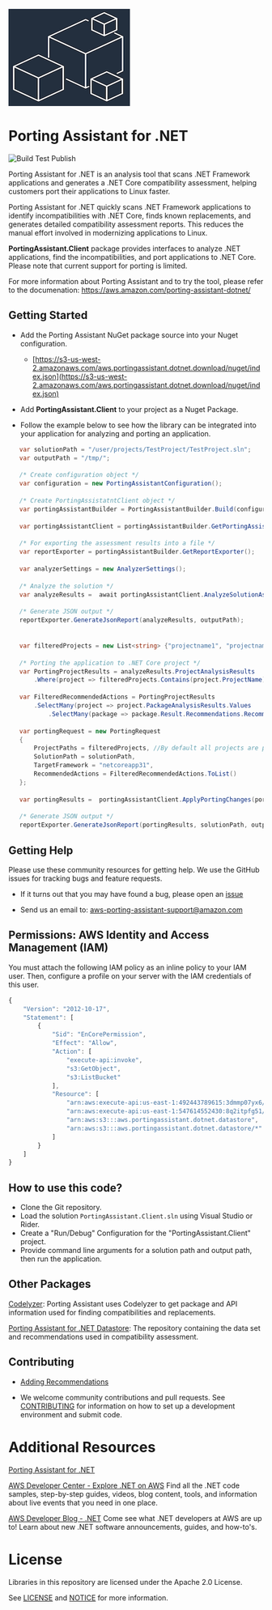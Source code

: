 ![Porting Assistant for .NET](./logo.png "Porting Assistant for .NET")

# Porting Assistant for .NET
![Build Test Publish](https://github.com/aws/porting-assistant-dotnet-client/workflows/Build%20Test%20Publish/badge.svg)
 
Porting Assistant for .NET is an analysis tool that scans .NET Framework applications and generates a .NET Core compatibility assessment, helping customers port their applications to Linux faster.
 
Porting Assistant for .NET quickly scans .NET Framework applications to identify incompatibilities with .NET Core, finds known replacements, and generates detailed compatibility assessment reports. This reduces the manual effort involved in modernizing applications to Linux.
 
**PortingAssistant.Client**  package provides interfaces to analyze .NET applications, find the incompatibilities, and port applications to .NET Core. Please note that current support for porting is limited.
 
For more information about Porting Assistant and to try the tool, please refer to the documenation: https://aws.amazon.com/porting-assistant-dotnet/

## Getting Started

* Add the Porting Assistant NuGet package source into your Nuget configuration. 
   * [https://s3-us-west-2.amazonaws.com/aws.portingassistant.dotnet.download/nuget/index.json](https://s3-us-west-2.amazonaws.com/aws.portingassistant.dotnet.download/nuget/index.json)
   
* Add **PortingAssistant.Client** to your project as a Nuget Package.

* Follow the example below to see how the library can be integrated into your application for analyzing and porting an application.

```csharp
   var solutionPath = "/user/projects/TestProject/TestProject.sln";
   var outputPath = "/tmp/";
   
   /* Create configuration object */
   var configuration = new PortingAssistantConfiguration();

   /* Create PortingAssistatntClient object */
   var portingAssistantBuilder = PortingAssistantBuilder.Build(configuration, logConfig => logConfig.AddConsole());

   var portingAssistantClient = portingAssistantBuilder.GetPortingAssistant();

   /* For exporting the assessment results into a file */
   var reportExporter = portingAssistantBuilder.GetReportExporter();

   var analyzerSettings = new AnalyzerSettings();

   /* Analyze the solution */
   var analyzeResults =  await portingAssistantClient.AnalyzeSolutionAsync(solutionPath, analyzerSettings);

   /* Generate JSON output */
   reportExporter.GenerateJsonReport(analyzeResults, outputPath);
   

   var filteredProjects = new List<string> {"projectname1", "projectname2"};

   /* Porting the application to .NET Core project */
   var PortingProjectResults = analyzeResults.ProjectAnalysisResults
       .Where(project => filteredProjects.Contains(project.ProjectName));

   var FilteredRecommendedActions = PortingProjectResults
       .SelectMany(project => project.PackageAnalysisResults.Values
           .SelectMany(package => package.Result.Recommendations.RecommendedActions));

   var portingRequest = new PortingRequest
   {
       ProjectPaths = filteredProjects, //By default all projects are ported
       SolutionPath = solutionPath,
       TargetFramework = "netcoreapp31",
       RecommendedActions = FilteredRecommendedActions.ToList()
   };

   var portingResults =  portingAssistantClient.ApplyPortingChanges(portingRequest);

   /* Generate JSON output */
   reportExporter.GenerateJsonReport(portingResults, solutionPath, outputPath);          
```

## Getting Help

Please use these community resources for getting help. We use the GitHub issues
for tracking bugs and feature requests.

* If it turns out that you may have found a bug,
  please open an [issue](https://github.com/aws/porting-assistant-dotnet-client/issues/new)
  
* Send us an email to: aws-porting-assistant-support@amazon.com
  
## Permissions: AWS Identity and Access Management (IAM)
 
You must attach the following IAM policy as an inline policy to your IAM user. Then, configure a profile on your server with the IAM credentials of this user.
 
 
```javascript
{
    "Version": "2012-10-17",
    "Statement": [
        {
            "Sid": "EnCorePermission",
            "Effect": "Allow",
            "Action": [
                "execute-api:invoke",
                "s3:GetObject",
                "s3:ListBucket"
            ],
            "Resource": [
                "arn:aws:execute-api:us-east-1:492443789615:3dmmp07yx6/*",
                "arn:aws:execute-api:us-east-1:547614552430:8q2itpfg51/*",
                "arn:aws:s3:::aws.portingassistant.dotnet.datastore",
                "arn:aws:s3:::aws.portingassistant.dotnet.datastore/*"
            ]
        }
    ]
}
```
## How to use this code?
* Clone the Git repository.
* Load the solution `PortingAssistant.Client.sln` using Visual Studio or Rider. 
* Create a "Run/Debug" Configuration for the "PortingAssistant.Client" project.
* Provide command line arguments for a solution path and output path, then run the application.

## Other Packages
[Codelyzer](https://github.com/aws/codelyzer): Porting Assistant uses Codelyzer to get package and API information used for finding compatibilities and replacements.

[Porting Assistant for .NET Datastore](https://github.com/aws/porting-assistant-dotnet-datastore): The repository containing the data set and recommendations used in compatibility assessment.


## Contributing
* [Adding Recommendations](https://github.com/aws/porting-assistant-dotnet-datastore/blob/master/RECOMMENDATIONS.md)

* We welcome community contributions and pull requests. See
[CONTRIBUTING](./CONTRIBUTING.md) for information on how to set up a development
environment and submit code.

# Additional Resources
 
[Porting Assistant for .NET](https://docs.aws.amazon.com/portingassistant/index.html)
 
[AWS Developer Center - Explore .NET on AWS](https://aws.amazon.com/developer/language/net/)
Find all the .NET code samples, step-by-step guides, videos, blog content, tools, and information about live events that you need in one place.
 
[AWS Developer Blog - .NET](https://aws.amazon.com/blogs/developer/category/programing-language/dot-net/)
Come see what .NET developers at AWS are up to!  Learn about new .NET software announcements, guides, and how-to's.


# License

Libraries in this repository are licensed under the Apache 2.0 License.

See [LICENSE](./LICENSE) and [NOTICE](./NOTICE) for more information.  

